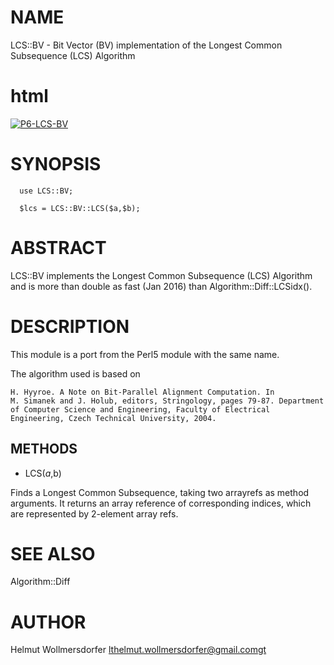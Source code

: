 NAME
====

LCS::BV - Bit Vector (BV) implementation of the Longest Common Subsequence (LCS) Algorithm

html
====

<a href="https://travis-ci.org/wollmers/P6-LCS-BV"><img src="https://travis-ci.org/wollmers/P6-LCS-BV.png" alt="P6-LCS-BV"></a>

SYNOPSIS
========

      use LCS::BV;

      $lcs = LCS::BV::LCS($a,$b);

ABSTRACT
========

LCS::BV implements the Longest Common Subsequence (LCS) Algorithm and is more than double as fast (Jan 2016) than Algorithm::Diff::LCSidx().

DESCRIPTION
===========

This module is a port from the Perl5 module with the same name.

The algorithm used is based on

    H. Hyyroe. A Note on Bit-Parallel Alignment Computation. In
    M. Simanek and J. Holub, editors, Stringology, pages 79-87. Department
    of Computer Science and Engineering, Faculty of Electrical
    Engineering, Czech Technical University, 2004.

METHODS
-------

  * LCS($a,$b)

Finds a Longest Common Subsequence, taking two arrayrefs as method arguments. It returns an array reference of corresponding indices, which are represented by 2-element array refs.

SEE ALSO
========

Algorithm::Diff

AUTHOR
======

Helmut Wollmersdorfer lthelmut.wollmersdorfer@gmail.comgt

